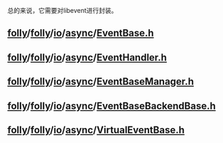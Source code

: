 总的来说，它需要对libevent进行封装。

## [folly](https://github.com/facebook/folly)/[folly](https://github.com/facebook/folly/tree/main/folly)/[io](https://github.com/facebook/folly/tree/main/folly/io)/[async](https://github.com/facebook/folly/tree/main/folly/io/async)/**[EventBase.h](https://github.com/facebook/folly/blob/main/folly/io/async/EventBase.h)**

## [folly](https://github.com/facebook/folly)/[folly](https://github.com/facebook/folly/tree/main/folly)/[io](https://github.com/facebook/folly/tree/main/folly/io)/[async](https://github.com/facebook/folly/tree/main/folly/io/async)/**[EventHandler.h](https://github.com/facebook/folly/blob/main/folly/io/async/EventHandler.h)**



## [folly](https://github.com/facebook/folly)/[folly](https://github.com/facebook/folly/tree/main/folly)/[io](https://github.com/facebook/folly/tree/main/folly/io)/[async](https://github.com/facebook/folly/tree/main/folly/io/async)/**[EventBaseManager.h](https://github.com/facebook/folly/blob/main/folly/io/async/EventBaseManager.h)**



## [folly](https://github.com/facebook/folly)/[folly](https://github.com/facebook/folly/tree/main/folly)/[io](https://github.com/facebook/folly/tree/main/folly/io)/[async](https://github.com/facebook/folly/tree/main/folly/io/async)/**[EventBaseBackendBase.h](https://github.com/facebook/folly/blob/main/folly/io/async/EventBaseBackendBase.h)**



## [folly](https://github.com/facebook/folly)/[folly](https://github.com/facebook/folly/tree/main/folly)/[io](https://github.com/facebook/folly/tree/main/folly/io)/[async](https://github.com/facebook/folly/tree/main/folly/io/async)/**[VirtualEventBase.h](https://github.com/facebook/folly/blob/main/folly/io/async/VirtualEventBase.h)**